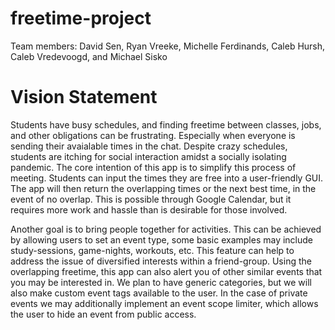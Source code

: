 # freetime-project

Team members: David Sen, Ryan Vreeke, Michelle Ferdinands, 
Caleb Hursh, Caleb Vredevoogd, and Michael Sisko

# Vision Statement

  Students have busy schedules, and finding freetime between classes, jobs, and other obligations can be frustrating. Especially when everyone is sending their avaialable times in the chat. Despite crazy schedules, students are itching for social interaction amidst a socially isolating pandemic. The core intention of this app is to simplify this process of meeting. Students can input the times they are free into a user-friendly GUI. The app will then return the overlapping times or the next best time, in the event of no overlap. This is possible through Google Calendar, but it requires more work and hassle than is desirable for those involved.

  Another goal is to bring people together for activities. This can be achieved by allowing users to set an event type, some basic examples may include study-sessions, game-nights, workouts, etc. This feature can help to address the issue of diversified interests within a friend-group. Using the overlapping freetime, this app can also alert you of other similar events that you may be interested in. We plan to have generic categories, but we will also make custom event tags available to the user. In the case of private events we may additionally implement an event scope limiter, which allows the user to hide an event from public access.
  
